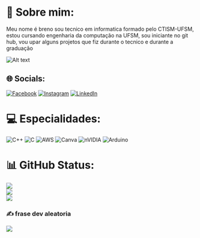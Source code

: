 # 💫 Sobre mim:
Meu nome é breno sou tecnico em informatica formado pelo CTISM-UFSM, estou cursando engenharia da computação na UFSM, sou iniciante no git hub, vou upar alguns projetos que fiz durante o tecnico e durante a graduação

![Alt text](https://spotify-recently-played-readme.vercel.app/api?user=21sj6i36nk3pfk2vaw3f7vdxy&unique={true|1|on|yes})


## 🌐 Socials:
[![Facebook](https://img.shields.io/badge/Facebook-%231877F2.svg?logo=Facebook&logoColor=white)](https://web.facebook.com/profile.php?id=100011019793532) [![Instagram](https://img.shields.io/badge/Instagram-%23E4405F.svg?logo=Instagram&logoColor=white)](https://instagram.com/breno_germano006) [![LinkedIn](https://img.shields.io/badge/LinkedIn-%230077B5.svg?logo=linkedin&logoColor=white)](https://www.linkedin.com/in/breno-germano-88788927b/) 

# 💻 Especialidades:
![C++](https://img.shields.io/badge/c++-%2300599C.svg?style=flat&logo=c%2B%2B&logoColor=white) ![C](https://img.shields.io/badge/c-%2300599C.svg?style=flat&logo=c&logoColor=white) ![AWS](https://img.shields.io/badge/AWS-%23FF9900.svg?style=flat&logo=amazon-aws&logoColor=white) ![Canva](https://img.shields.io/badge/Canva-%2300C4CC.svg?style=flat&logo=Canva&logoColor=white) ![nVIDIA](https://img.shields.io/badge/nVIDIA-%2376B900.svg?style=flat&logo=nVIDIA&logoColor=white) ![Arduino](https://img.shields.io/badge/-Arduino-00979D?style=flat&logo=Arduino&logoColor=white) 
# 📊 GitHub Status:
![](https://github-readme-stats.vercel.app/api?username=brenobl7&theme=radical&hide_border=false&include_all_commits=true&count_private=false)<br/>
![](https://github-readme-streak-stats.herokuapp.com/?user=brenobl7&theme=radical&hide_border=false)<br/>
![](https://github-readme-stats.vercel.app/api/top-langs/?username=brenobl7&theme=radical&hide_border=false&include_all_commits=true&count_private=false&layout=compact)



### ✍️ frase dev aleatoria
![](https://quotes-github-readme.vercel.app/api?type=horizontal&theme=radical)

<!--
[![](https://visitcount.itsvg.in/api?id=brenobl7&icon=4&color=11)](https://visitcount.itsvg.in)

## 🏆 GitHub Trophies
![](https://github-profile-trophy.vercel.app/?username=brenobl7&theme=onedark&no-frame=false&no-bg=true&margin-w=4)-->






